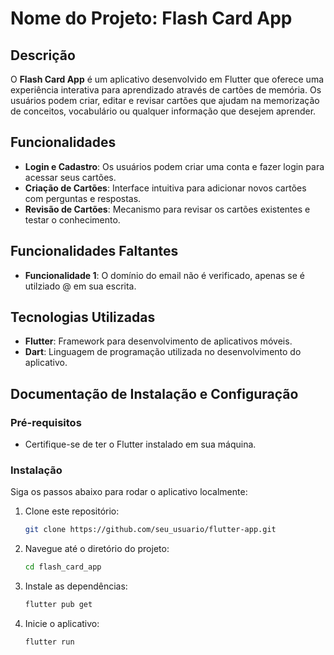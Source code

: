 # Nome do Projeto: Flash Card App

## Descrição

O **Flash Card App** é um aplicativo desenvolvido em Flutter que oferece uma experiência interativa para aprendizado através de cartões de memória. Os usuários podem criar, editar e revisar cartões que ajudam na memorização de conceitos, vocabulário ou qualquer informação que desejem aprender.

## Funcionalidades

- **Login e Cadastro**: Os usuários podem criar uma conta e fazer login para acessar seus cartões.
- **Criação de Cartões**: Interface intuitiva para adicionar novos cartões com perguntas e respostas.
- **Revisão de Cartões**: Mecanismo para revisar os cartões existentes e testar o conhecimento.

## Funcionalidades Faltantes

- **Funcionalidade 1**: O domínio do email não é verificado, apenas se é utilziado @ em sua escrita.

## Tecnologias Utilizadas

- **Flutter**: Framework para desenvolvimento de aplicativos móveis.
- **Dart**: Linguagem de programação utilizada no desenvolvimento do aplicativo.

## Documentação de Instalação e Configuração

### Pré-requisitos

- Certifique-se de ter o Flutter instalado em sua máquina. 

### Instalação

Siga os passos abaixo para rodar o aplicativo localmente:

1. Clone este repositório:
   ```bash
   git clone https://github.com/seu_usuario/flutter-app.git

2. Navegue até o diretório do projeto:
   ```bash
   cd flash_card_app

3. Instale as dependências:
   ```bash
   flutter pub get

4. Inicie o aplicativo:
   ```bash
   flutter run

   


